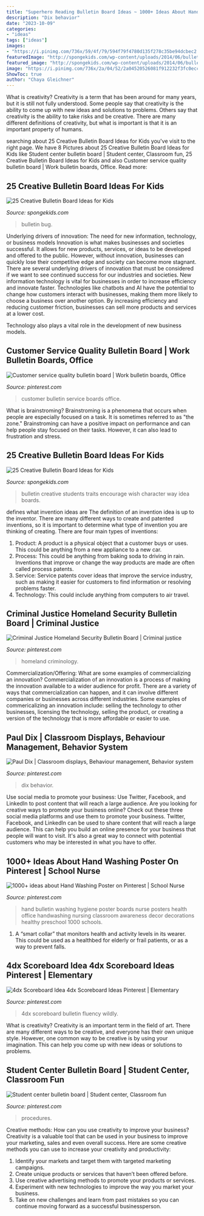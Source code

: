 ```yaml
---
title: "Superhero Reading Bulletin Board Ideas ~ 1000+ Ideas About Hand Washing Poster On Pinterest"
description: "Dix behavior"
date: "2023-10-09"
categories:
- "ideas"
tags: ["ideas"]
images:
- "https://i.pinimg.com/736x/59/4f/79/594f79f4780d135f278c35be94dcbec2.jpg"
featuredImage: "http://spongekids.com/wp-content/uploads/2014/06/bulletin-board-ideas/9-be-bulletin-board-idea.jpg"
featured_image: "http://spongekids.com/wp-content/uploads/2014/06/bulletin-board-ideas/9-be-bulletin-board-idea.jpg"
image: "https://i.pinimg.com/736x/2a/04/52/2a04520526081f912232f3fc0ecc9d59--criminal-justice-homeland.jpg"
ShowToc: true
author: "Chaya Gleichner"
---
```



What is creativity?
Creativity is a term that has been around for many years, but it is still not fully understood. Some people say that creativity is the ability to come up with new ideas and solutions to problems. Others say that creativity is the ability to take risks and be creative. There are many different definitions of creativity, but what is important is that it is an important property of humans.

	

		
searching about 25 Creative Bulletin Board Ideas for Kids you've visit to the right page. We have 8 Pictures about 25 Creative Bulletin Board Ideas for Kids like Student center bulletin board | Student center, Classroom fun, 25 Creative Bulletin Board Ideas for Kids and also Customer service quality bulletin board | Work bulletin boards, Office. Read more:
		
    
## 25 Creative Bulletin Board Ideas For Kids

<img loading=lazy src="https://spongekids.com/wp-content/uploads/2014/06/bulletin-board-ideas/3-lightning-bug-jar-bulletin-board.jpg" onerror="this.onerror=null;this.src='https://tse2.mm.bing.net/th?id=OIP.mvzukYWXKAWcHME_s8BcAwHaJ6&amp;pid=15.1';" alt="25 Creative Bulletin Board Ideas for Kids">

_Source: spongekids.com_

>bulletin bug. 

	

Underlying drivers of innovation: The need for new information, technology, or business models
Innovation is what makes businesses and societies successful. It allows for new products, services, or ideas to be developed and offered to the public. However, without innovation, businesses can quickly lose their competitive edge and society can become more stagnant. There are several underlying drivers of innovation that must be considered if we want to see continued success for our industries and societies.
New information technology is vital for businesses in order to increase efficiency and innovate faster. Technologies like chatbots and AI have the potential to change how customers interact with businesses, making them more likely to choose a business over another option. By increasing efficiency and reducing customer friction, businesses can sell more products and services at a lower cost.

Technology also plays a vital role in the development of new business models.

    
## Customer Service Quality Bulletin Board | Work Bulletin Boards, Office

<img loading=lazy src="https://i.pinimg.com/736x/59/4f/79/594f79f4780d135f278c35be94dcbec2.jpg" onerror="this.onerror=null;this.src='https://tse1.mm.bing.net/th?id=OIP.JW2pw-z6IPDD25oukCSPxwHaNJ&amp;pid=15.1';" alt="Customer service quality bulletin board | Work bulletin boards, Office">

_Source: pinterest.com_

>customer bulletin service boards office. 

	

What is brainstroming?
Brainstroming is a phenomena that occurs when people are especially focused on a task. It is sometimes referred to as "the zone." Brainstroming can have a positive impact on performance and can help people stay focused on their tasks. However, it can also lead to frustration and stress.

    
## 25 Creative Bulletin Board Ideas For Kids

<img loading=lazy src="http://spongekids.com/wp-content/uploads/2014/06/bulletin-board-ideas/9-be-bulletin-board-idea.jpg" onerror="this.onerror=null;this.src='https://tse3.mm.bing.net/th?id=OIP.B3Z7aiegL2JUzCZ7x-laRQAAAA&amp;pid=15.1';" alt="25 Creative Bulletin Board Ideas for Kids">

_Source: spongekids.com_

>bulletin creative students traits encourage wish character way idea boards. 

	

defines what invention ideas are
The definition of an invention idea is up to the inventor. 
There are many different ways to create and patented inventions, so it is important to determine what type of invention you are thinking of creating. There are four main types of inventions: 
1) Product: A product is a physical object that a customer buys or uses. This could be anything from a new appliance to a new car. 
2) Process: This could be anything from baking soda to driving in rain. Inventions that improve or change the way products are made are often called process patents. 
3) Service: Service patents cover ideas that improve the service industry, such as making it easier for customers to find information or resolving problems faster. 
4) Technology: This could include anything from computers to air travel.

    
## Criminal Justice Homeland Security Bulletin Board | Criminal Justice

<img loading=lazy src="https://i.pinimg.com/736x/2a/04/52/2a04520526081f912232f3fc0ecc9d59--criminal-justice-homeland.jpg" onerror="this.onerror=null;this.src='https://tse2.mm.bing.net/th?id=OIP.r7oUB6P7N8Wzsx6VzLqfgwHaFi&amp;pid=15.1';" alt="Criminal Justice Homeland Security Bulletin Board | Criminal justice">

_Source: pinterest.com_

>homeland criminology. 

	

Commercialization/Offering: What are some examples of commercializing an innovation?
Commercialization of an innovation is a process of making the innovation available to a wider audience for profit. There are a variety of ways that commercialization can happen, and it can involve different companies or businesses across different industries. Some examples of commericalizing an innovation include: selling the technology to other businesses, licensing the technology, selling the product, or creating a version of the technology that is more affordable or easier to use.

    
## Paul Dix | Classroom Displays, Behaviour Management, Behavior System

<img loading=lazy src="https://i.pinimg.com/originals/72/9d/96/729d969205aaf826ceb2a454c1d10089.jpg" onerror="this.onerror=null;this.src='https://tse1.mm.bing.net/th?id=OIP.-YYp4WZH9Pdls-QnWOwIYwHaJ4&amp;pid=15.1';" alt="Paul Dix | Classroom displays, Behaviour management, Behavior system">

_Source: pinterest.com_

>dix behavior. 

	

Use social media to promote your business: Use Twitter, Facebook, and LinkedIn to post content that will reach a large audience.
Are you looking for creative ways to promote your business online? Check out these three social media platforms and use them to promote your business. Twitter, Facebook, and LinkedIn can be used to share content that will reach a large audience. This can help you build an online presence for your business that people will want to visit. It's also a great way to connect with potential customers who may be interested in what you have to offer.

    
## 1000+ Ideas About Hand Washing Poster On Pinterest | School Nurse

<img loading=lazy src="https://i.pinimg.com/736x/88/6b/05/886b05f61192d6a78d9ffe6527b5d6ed--nursing-career-school-nursing.jpg" onerror="this.onerror=null;this.src='https://tse3.mm.bing.net/th?id=OIP.10d0cp1Hwqw5qaB_sJWSYgHaJ3&amp;pid=15.1';" alt="1000+ ideas about Hand Washing Poster on Pinterest | School Nurse">

_Source: pinterest.com_

>hand bulletin washing hygiene poster boards nurse posters health office handwashing nursing classroom awareness decor decorations healthy preschool 1000 schools. 

	

1. A “smart collar” that monitors health and activity levels in its wearer. This could be used as a healthbed for elderly or frail patients, or as a way to prevent falls. 

    
## 4dx Scoreboard Idea 4dx Scoreboard Ideas Pinterest | Elementary

<img loading=lazy src="https://i.pinimg.com/736x/f3/0b/ad/f30bada6694334388a232455def2826c.jpg" onerror="this.onerror=null;this.src='https://tse3.mm.bing.net/th?id=OIP.kBa05kJcD5NoRfp-SLbbVgHaJ3&amp;pid=15.1';" alt="4dx Scoreboard Idea 4dx Scoreboard Ideas Pinterest | Elementary">

_Source: pinterest.com_

>4dx scoreboard bulletin fluency wildly. 

	

What is creativity?
Creativity is an important term in the field of art. There are many different ways to be creative, and everyone has their own unique style. However, one common way to be creative is by using your imagination. This can help you come up with new ideas or solutions to problems.

    
## Student Center Bulletin Board | Student Center, Classroom Fun

<img loading=lazy src="https://i.pinimg.com/736x/7f/d3/d8/7fd3d8adeccbf291bca23e198069c3b3--classroom-fun-bulletin-boards.jpg" onerror="this.onerror=null;this.src='https://tse4.mm.bing.net/th?id=OIP.UCL_7AmYsgpgNZafcDrysgDYEg&amp;pid=15.1';" alt="Student center bulletin board | Student center, Classroom fun">

_Source: pinterest.com_

>procedures. 

	

Creative methods: How can you use creativity to improve your business?
Creativity is a valuable tool that can be used in your business to improve your marketing, sales and even overall success. Here are some creative methods you can use to increase your creativity and productivity: 
1. Identify your markets and target them with targeted marketing campaigns.
2. Create unique products or services that haven’t been offered before.
3. Use creative advertising methods to promote your products or services. 
4. Experiment with new technologies to improve the way you market your business. 
5. Take on new challenges and learn from past mistakes so you can continue moving forward as a successful businessperson.


